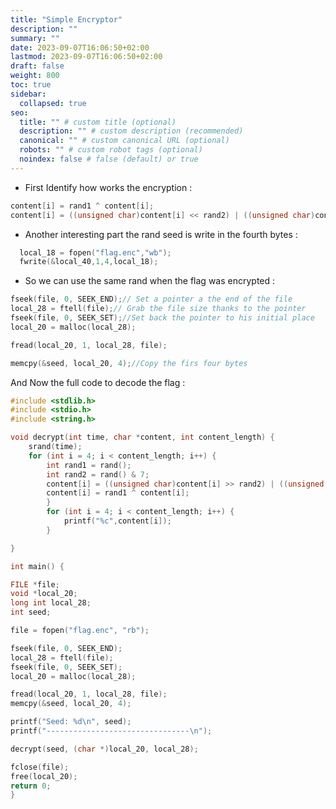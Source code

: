 ```yaml
---
title: "Simple Encryptor"
description: ""
summary: ""
date: 2023-09-07T16:06:50+02:00
lastmod: 2023-09-07T16:06:50+02:00
draft: false
weight: 800
toc: true
sidebar:
  collapsed: true
seo:
  title: "" # custom title (optional)
  description: "" # custom description (recommended)
  canonical: "" # custom canonical URL (optional)
  robots: "" # custom robot tags (optional)
  noindex: false # false (default) or true
---
```



- First Identify how works the encryption : 
```c
content[i] = rand1 ^ content[i];
content[i] = ((unsigned char)content[i] << rand2) | ((unsigned char)content[i] >> (8 - rand2));
```

- Another interesting part the rand seed is write in the fourth bytes :
```c
  local_18 = fopen("flag.enc","wb");
  fwrite(&local_40,1,4,local_18);
```

- So we can use the same rand when the flag was encrypted : 
```c
fseek(file, 0, SEEK_END);// Set a pointer a the end of the file 
local_28 = ftell(file);// Grab the file size thanks to the pointer
fseek(file, 0, SEEK_SET);//Set back the pointer to his initial place
local_20 = malloc(local_28);

fread(local_20, 1, local_28, file);

memcpy(&seed, local_20, 4);//Copy the firs four bytes
```

And Now the full code to decode the flag : 

```c
#include <stdlib.h>
#include <stdio.h>
#include <string.h>

void decrypt(int time, char *content, int content_length) {
	srand(time);
	for (int i = 4; i < content_length; i++) {
		int rand1 = rand();
		int rand2 = rand() & 7;
		content[i] = ((unsigned char)content[i] >> rand2) | ((unsigned                   char)content[i] << (8 - rand2));
		content[i] = rand1 ^ content[i];
		}
		for (int i = 4; i < content_length; i++) {
			printf("%c",content[i]);
		}

}

int main() {

FILE *file;
void *local_20;
long int local_28;
int seed;

file = fopen("flag.enc", "rb");

fseek(file, 0, SEEK_END);
local_28 = ftell(file);
fseek(file, 0, SEEK_SET);
local_20 = malloc(local_28);

fread(local_20, 1, local_28, file);
memcpy(&seed, local_20, 4);

printf("Seed: %d\n", seed);
printf("--------------------------------\n");

decrypt(seed, (char *)local_20, local_28);

fclose(file);
free(local_20);
return 0;
}
```
